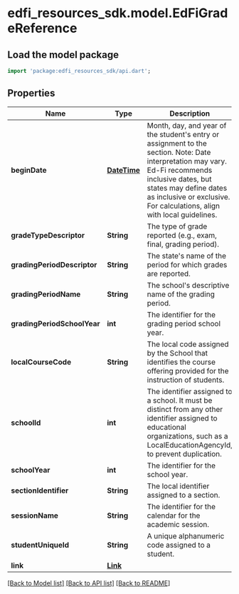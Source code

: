 # edfi_resources_sdk.model.EdFiGradeReference

## Load the model package
```dart
import 'package:edfi_resources_sdk/api.dart';
```

## Properties
Name | Type | Description | Notes
------------ | ------------- | ------------- | -------------
**beginDate** | [**DateTime**](DateTime.md) | Month, day, and year of the student's entry or assignment to the section.  Note: Date interpretation may vary. Ed-Fi recommends inclusive dates, but states may define dates as inclusive or exclusive. For calculations, align with local guidelines. | 
**gradeTypeDescriptor** | **String** | The type of grade reported (e.g., exam, final, grading period). | 
**gradingPeriodDescriptor** | **String** | The state's name of the period for which grades are reported. | 
**gradingPeriodName** | **String** | The school's descriptive name of the grading period. | 
**gradingPeriodSchoolYear** | **int** | The identifier for the grading period school year. | 
**localCourseCode** | **String** | The local code assigned by the School that identifies the course offering provided for the instruction of students. | 
**schoolId** | **int** | The identifier assigned to a school. It must be distinct from any other identifier assigned to educational organizations, such as a LocalEducationAgencyId, to prevent duplication. | 
**schoolYear** | **int** | The identifier for the school year. | 
**sectionIdentifier** | **String** | The local identifier assigned to a section. | 
**sessionName** | **String** | The identifier for the calendar for the academic session. | 
**studentUniqueId** | **String** | A unique alphanumeric code assigned to a student. | 
**link** | [**Link**](Link.md) |  | [optional] 

[[Back to Model list]](../README.md#documentation-for-models) [[Back to API list]](../README.md#documentation-for-api-endpoints) [[Back to README]](../README.md)


